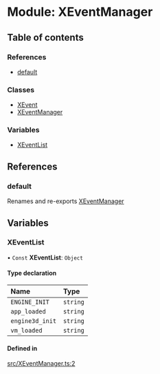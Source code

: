 # Module: XEventManager

## Table of contents

### References

- [default](../wiki/XEventManager#default)

### Classes

- [XEvent](../wiki/XEventManager.XEvent)
- [XEventManager](../wiki/XEventManager.XEventManager)

### Variables

- [XEventList](../wiki/XEventManager#xeventlist)

## References

### default

Renames and re-exports [XEventManager](../wiki/XEventManager.XEventManager)

## Variables

### XEventList

• `Const` **XEventList**: `Object`

#### Type declaration

| Name | Type |
| :------ | :------ |
| `ENGINE_INIT` | `string` |
| `app_loaded` | `string` |
| `engine3d_init` | `string` |
| `vm_loaded` | `string` |

#### Defined in

[src/XEventManager.ts:2](https://github.com/fridman-tamir/XPell/blob/317d84a/src/XEventManager.ts#L2)
